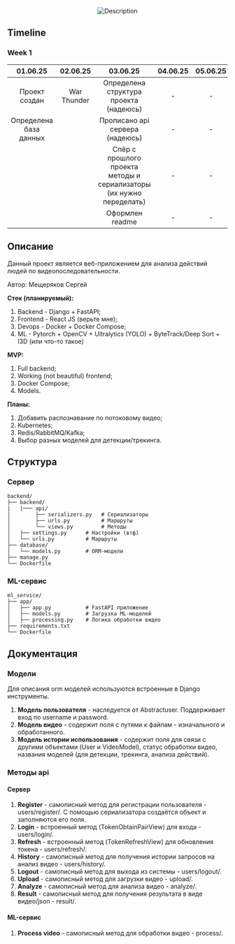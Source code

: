 <div align="center">
  <img src="https://github.com/user-attachments/assets/90fa61da-3b5f-4f7b-9b37-468fbfff9d0c" alt="Description"/>
</div>

## Timeline

### Week 1

| 01.06.25 | 02.06.25 | 03.06.25 | 04.06.25 | 05.06.25 | 06.06.25 | 07.06.25 |
|:---:|:---:|:---:|:---:|:---:|:---:|:---:|
| Проект создан | War Thunder | Определена структура проекта (надеюсь)| - | - | - | - |
| Определена база данных | | Прописано api сервера (надеюсь)| - | - | - | - |
| | | Спёр с прошлого проекта методы и сериализаторы (их нужно переделать) | - | - | - | - |
| | | Оформлен readme | - | - | - | - |


## Описание

Данный проект является веб-приложением для анализа действий людей по видеопоследовательности.

Автор: Мещеряков Сергей

**Стек (планируемый):**
1. Backend - Django + FastAPI;
2. Frontend - React JS (верьте мне);
3. Devops - Docker + Docker Compose;
4. ML - Pytorch + OpenCV + Ultralytics (YOLO) + ByteTrack/Deep Sort + I3D (или что-то такое)

**MVP:**
1. Full backend;
2. Working (not beautiful) frontend;
3. Docker Compose;
4. Models.

**Планы:**
1. Добавить распознавание по потоковому видео;
2. Kubernetes;
3. Redis/RabbitMQ/Kafka;
4. Выбор разных моделей для детекции/трекинга.

## Структура

### Сервер

```
backend/
├── backend/
|   |─── api/
│        ├── serializers.py   # Сериализаторы
│        ├── urls.py          # Маршруты
│        └── views.py         # Методы
│   ├── settings.py      # Настройки (втф)
│   └── urls.py          # Маршруты
├── database/
│   └── models.py        # ORM-модели
├── manage.py
└── Dockerfile
```

### ML-сервис

```
ml_service/
├── app/
│   ├── app.py           # FastAPI приложение
│   ├── models.py        # Загрузка ML-моделей
│   ├── processing.py    # Логика обработки видео
├── requirements.txt
└── Dockerfile
```

## Документация

### Модели

Для описания orm моделей используются встроенные в Django инструменты.

1. **Модель пользователя** - наследуется от Abstractuser. Поддерживает вход по username и password.
2. **Модель видео** - содержит поля с путями к файлам - изначального и обработанного.
3. **Модель истории использования** - содержит поля для связи с другими объектами (User и VideoModel), статус обработки видео, названия моделей (для детекции, трекинга, анализа действий).

### Методы api

#### Сервер

1. **Register** - самописный метод для регистрации пользователя - users/register/. С помощью сериализатора создаётся объект и заполняются его поля.
2. **Login** - встроенный метод (TokenObtainPairView) для входа - users/login/.
3. **Refresh** - встроенный метод (TokenRefreshView) для обновления токена - users/refresh/.
4. **History** - самописный метод  для получения истории запросов на анализ видео - users/history/.
5. **Logout** - самописный метод для выхода из системы - users/logout/.
6. **Upload** - самописный метод для загрузки видео - upload/.
7. **Analyze** - самописный метод для анализа видео - analyze/.
8. **Result** - самописный метод для получения результата в виде видео/json - result/.

#### ML-сервис

1. **Process video** - самописный метод для обработки видео - process/.



